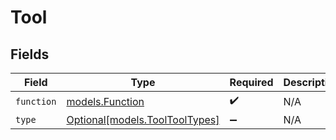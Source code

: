 # Tool


## Fields

| Field                                                        | Type                                                         | Required                                                     | Description                                                  |
| ------------------------------------------------------------ | ------------------------------------------------------------ | ------------------------------------------------------------ | ------------------------------------------------------------ |
| `function`                                                   | [models.Function](../models/function.md)                     | :heavy_check_mark:                                           | N/A                                                          |
| `type`                                                       | [Optional[models.ToolToolTypes]](../models/tooltooltypes.md) | :heavy_minus_sign:                                           | N/A                                                          |